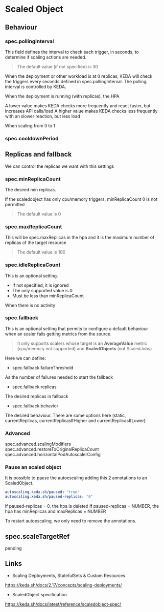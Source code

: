 # Scaled Object

## Behaviour

### spec.pollingInterval

This field defines the interval to check each trigger, in seconds, to determine if scaling actions are needed.

> The default value (if not specified) is 30

When the deployment or other workload is at 0 replicas, KEDA will check the triggers every seconds defined in spec.pollingInterval. The polling interval is controlled by KEDA.

When the deployment is running (with replicas), the HPA

A lower value makes KEDA checks more frequently and react faster, but increases API calls/load
A higher value makes KEDA checks less frequently with an slower reaction, but less load

When scaling from 0 to 1

### spec.cooldownPeriod

## Replicas and fallback

We can control the replicas we want with this settings

### spec.minReplicaCount

The desired min replicas.

If the scaledobject has only cpu/memory triggers, minReplicaCount 0 is not permitted

> The default value is 0

### spec.maxReplicaCount

This will be spec.maxReplicas in the hpa and it is the maximum number of replicas of the target resource

> The default value is 100

### spec.idleReplicaCount

This is an optional setting.

- If not specified, it is ignored
- The only supported value is 0
- Must be less than minReplicaCount

When there is no activity

### spec.fallback

This is an optional setting that permits to configure a default behaviour when an scaler fails getting metrics from the source.

> It only supports scalers whose target is an **AverageValue** metric (cpu/memory not supported) and **ScaledObjects** (not ScaledJobs)

Here we can define:

- spec.fallback.failureThreshold

As the number of failures needed to start the fallback

- spec.fallback.replicas

The desired replicas in fallback

- spec.fallback.behavior

The desired behaviour. There are some options here (static, currentReplicas, currentReplicasIfHigher and currentReplicasIfLower)

### Advanced

spec.advanced.scalingModifiers
spec.advanced.restoreToOriginalReplicaCount
spec.advanced.horizontalPodAutoscalerConfig

### Pause an scaled object

It is possible to pause the autoescaling adding this 2 annotations to an ScaledObject.

```yaml
autoscaling.keda.sh/paused: "true"
autoscaling.keda.sh/paused-replicas: "0"
```

If paused-replicas = 0, the hpa is deleted
If paused-replicas = NUMBER, the hpa has minReplicas and maxReplicas = NUMBER

To restart autoescaling, we only need to remove the annotations.

## spec.scaleTargetRef

pending

## Links

- Scaling Deployments, StatefulSets & Custom Resources

<https://keda.sh/docs/2.17/concepts/scaling-deployments/>

- ScaledObject specification

<https://keda.sh/docs/latest/reference/scaledobject-spec/>
